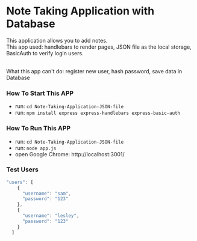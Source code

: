 # Note Taking Application with Database

This application allows you to add notes.
<br/>
This app used: handlebars to render pages, JSON file as the local storage, BasicAuth to verify login users.

<br/>
What this app can't do: register new user, hash password, save data in Database

### How To Start This APP

- run: `cd Note-Taking-Application-JSON-file`
- run: `npm install express express-handlebars express-basic-auth`

### How To Run This APP

- run: `cd Note-Taking-Application-JSON-file`
- run: `node app.js`
- open Google Chrome: http://localhost:3001/

### Test Users

```javascript
"users": [
    {
      "username": "sam",
      "password": "123"
    },
    {
      "username": "lesley",
      "password": "123"
    }
  ]
```
